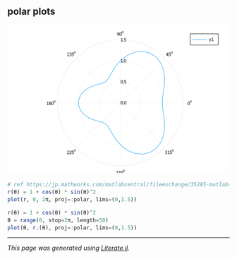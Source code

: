 ## polar plots

![polar.png](images/polar.png)

```julia
# ref https://jp.mathworks.com/matlabcentral/fileexchange/35285-matlab-plot-gallery-function-polar-plot?focused=6793167&tab=example
r(θ) = 1 + cos(θ) * sin(θ)^2
plot(r, 0, 2π, proj=:polar, lims=(0,1.5))
```

```julia
r(θ) = 1 + cos(θ) * sin(θ)^2
θ = range(0, stop=2π, length=50)
plot(θ, r.(θ), proj=:polar, lims=(0,1.5))
```

---

*This page was generated using [Literate.jl](https://github.com/fredrikekre/Literate.jl).*

